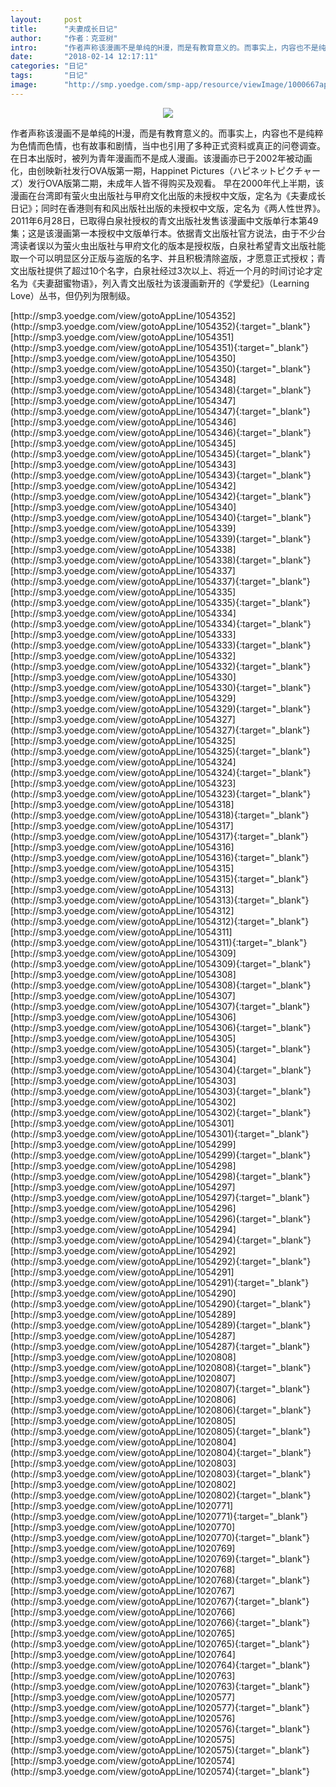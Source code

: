 ```yaml
---
layout:     post
title:      "夫妻成长日记"
author:     "作者：克亚树"
intro:      "作者声称该漫画不是单纯的H漫，而是有教育意义的。而事实上，内容也不是纯粹为色情而色情，也有故事和剧情，当中也引用了多种正式资料或真正的问卷调查。在日本出版时，被列为青年漫画而不是成人漫画。该漫画亦已于2002年被动画化，由创映新社发行OVA版第一期，Happinet Pictures（ハピネットピクチャーズ）发行OVA版第二期，未成年人皆不得购买及观看。 早在2000年代上半期，该漫画在台湾即有萤火虫出版社与甲府文化出版的未授权中文版，定名为《夫妻成长日记》；同时在香港则有和风出版社出版的未授权中文版，定名为《两人性世界》。2011年6月28日，已取得白泉社授权的青文出版社发售该漫画中文版单行本第49集；这是该漫画第一本授权中文版单行本。依据青文出版社官方说法，由于不少台湾读者误以为萤火虫出版社与甲府文化的版本是授权版，白泉社希望青文出版社能取一个可以明显区分正版与盗版的名字、并且积极清除盗版，才愿意正式授权；青文出版社提供了超过10个名字，白泉社经过3次以上、将近一个月的时间讨论才定名为《夫妻甜蜜物语》，列入青文出版社为该漫画新开的《学爱纪》（Learning Love）丛书，但仍列为限制级。"
date:       "2018-02-14 12:17:11"
categories: "日记"
tags:       "日记"
image:      "http://smp.yoedge.com/smp-app/resource/viewImage/1000667appline.png"
---
```

<div style="text-align: center">
<p><img src="http://smp.yoedge.com/smp-app/resource/viewImage/1000667appline.png"/></p>
</div>
<p class="post-meta">
<span>作者声称该漫画不是单纯的H漫，而是有教育意义的。而事实上，内容也不是纯粹为色情而色情，也有故事和剧情，当中也引用了多种正式资料或真正的问卷调查。在日本出版时，被列为青年漫画而不是成人漫画。该漫画亦已于2002年被动画化，由创映新社发行OVA版第一期，Happinet Pictures（ハピネットピクチャーズ）发行OVA版第二期，未成年人皆不得购买及观看。 早在2000年代上半期，该漫画在台湾即有萤火虫出版社与甲府文化出版的未授权中文版，定名为《夫妻成长日记》；同时在香港则有和风出版社出版的未授权中文版，定名为《两人性世界》。2011年6月28日，已取得白泉社授权的青文出版社发售该漫画中文版单行本第49集；这是该漫画第一本授权中文版单行本。依据青文出版社官方说法，由于不少台湾读者误以为萤火虫出版社与甲府文化的版本是授权版，白泉社希望青文出版社能取一个可以明显区分正版与盗版的名字、并且积极清除盗版，才愿意正式授权；青文出版社提供了超过10个名字，白泉社经过3次以上、将近一个月的时间讨论才定名为《夫妻甜蜜物语》，列入青文出版社为该漫画新开的《学爱纪》（Learning Love）丛书，但仍列为限制级。</span>
</p>
[http://smp3.yoedge.com/view/gotoAppLine/1054352](http://smp3.yoedge.com/view/gotoAppLine/1054352){:target="_blank"}
[http://smp3.yoedge.com/view/gotoAppLine/1054351](http://smp3.yoedge.com/view/gotoAppLine/1054351){:target="_blank"}
[http://smp3.yoedge.com/view/gotoAppLine/1054350](http://smp3.yoedge.com/view/gotoAppLine/1054350){:target="_blank"}
[http://smp3.yoedge.com/view/gotoAppLine/1054348](http://smp3.yoedge.com/view/gotoAppLine/1054348){:target="_blank"}
[http://smp3.yoedge.com/view/gotoAppLine/1054347](http://smp3.yoedge.com/view/gotoAppLine/1054347){:target="_blank"}
[http://smp3.yoedge.com/view/gotoAppLine/1054346](http://smp3.yoedge.com/view/gotoAppLine/1054346){:target="_blank"}
[http://smp3.yoedge.com/view/gotoAppLine/1054345](http://smp3.yoedge.com/view/gotoAppLine/1054345){:target="_blank"}
[http://smp3.yoedge.com/view/gotoAppLine/1054343](http://smp3.yoedge.com/view/gotoAppLine/1054343){:target="_blank"}
[http://smp3.yoedge.com/view/gotoAppLine/1054342](http://smp3.yoedge.com/view/gotoAppLine/1054342){:target="_blank"}
[http://smp3.yoedge.com/view/gotoAppLine/1054340](http://smp3.yoedge.com/view/gotoAppLine/1054340){:target="_blank"}
[http://smp3.yoedge.com/view/gotoAppLine/1054339](http://smp3.yoedge.com/view/gotoAppLine/1054339){:target="_blank"}
[http://smp3.yoedge.com/view/gotoAppLine/1054338](http://smp3.yoedge.com/view/gotoAppLine/1054338){:target="_blank"}
[http://smp3.yoedge.com/view/gotoAppLine/1054337](http://smp3.yoedge.com/view/gotoAppLine/1054337){:target="_blank"}
[http://smp3.yoedge.com/view/gotoAppLine/1054335](http://smp3.yoedge.com/view/gotoAppLine/1054335){:target="_blank"}
[http://smp3.yoedge.com/view/gotoAppLine/1054334](http://smp3.yoedge.com/view/gotoAppLine/1054334){:target="_blank"}
[http://smp3.yoedge.com/view/gotoAppLine/1054333](http://smp3.yoedge.com/view/gotoAppLine/1054333){:target="_blank"}
[http://smp3.yoedge.com/view/gotoAppLine/1054332](http://smp3.yoedge.com/view/gotoAppLine/1054332){:target="_blank"}
[http://smp3.yoedge.com/view/gotoAppLine/1054330](http://smp3.yoedge.com/view/gotoAppLine/1054330){:target="_blank"}
[http://smp3.yoedge.com/view/gotoAppLine/1054329](http://smp3.yoedge.com/view/gotoAppLine/1054329){:target="_blank"}
[http://smp3.yoedge.com/view/gotoAppLine/1054327](http://smp3.yoedge.com/view/gotoAppLine/1054327){:target="_blank"}
[http://smp3.yoedge.com/view/gotoAppLine/1054325](http://smp3.yoedge.com/view/gotoAppLine/1054325){:target="_blank"}
[http://smp3.yoedge.com/view/gotoAppLine/1054324](http://smp3.yoedge.com/view/gotoAppLine/1054324){:target="_blank"}
[http://smp3.yoedge.com/view/gotoAppLine/1054323](http://smp3.yoedge.com/view/gotoAppLine/1054323){:target="_blank"}
[http://smp3.yoedge.com/view/gotoAppLine/1054318](http://smp3.yoedge.com/view/gotoAppLine/1054318){:target="_blank"}
[http://smp3.yoedge.com/view/gotoAppLine/1054317](http://smp3.yoedge.com/view/gotoAppLine/1054317){:target="_blank"}
[http://smp3.yoedge.com/view/gotoAppLine/1054316](http://smp3.yoedge.com/view/gotoAppLine/1054316){:target="_blank"}
[http://smp3.yoedge.com/view/gotoAppLine/1054315](http://smp3.yoedge.com/view/gotoAppLine/1054315){:target="_blank"}
[http://smp3.yoedge.com/view/gotoAppLine/1054313](http://smp3.yoedge.com/view/gotoAppLine/1054313){:target="_blank"}
[http://smp3.yoedge.com/view/gotoAppLine/1054312](http://smp3.yoedge.com/view/gotoAppLine/1054312){:target="_blank"}
[http://smp3.yoedge.com/view/gotoAppLine/1054311](http://smp3.yoedge.com/view/gotoAppLine/1054311){:target="_blank"}
[http://smp3.yoedge.com/view/gotoAppLine/1054309](http://smp3.yoedge.com/view/gotoAppLine/1054309){:target="_blank"}
[http://smp3.yoedge.com/view/gotoAppLine/1054308](http://smp3.yoedge.com/view/gotoAppLine/1054308){:target="_blank"}
[http://smp3.yoedge.com/view/gotoAppLine/1054307](http://smp3.yoedge.com/view/gotoAppLine/1054307){:target="_blank"}
[http://smp3.yoedge.com/view/gotoAppLine/1054306](http://smp3.yoedge.com/view/gotoAppLine/1054306){:target="_blank"}
[http://smp3.yoedge.com/view/gotoAppLine/1054305](http://smp3.yoedge.com/view/gotoAppLine/1054305){:target="_blank"}
[http://smp3.yoedge.com/view/gotoAppLine/1054304](http://smp3.yoedge.com/view/gotoAppLine/1054304){:target="_blank"}
[http://smp3.yoedge.com/view/gotoAppLine/1054303](http://smp3.yoedge.com/view/gotoAppLine/1054303){:target="_blank"}
[http://smp3.yoedge.com/view/gotoAppLine/1054302](http://smp3.yoedge.com/view/gotoAppLine/1054302){:target="_blank"}
[http://smp3.yoedge.com/view/gotoAppLine/1054301](http://smp3.yoedge.com/view/gotoAppLine/1054301){:target="_blank"}
[http://smp3.yoedge.com/view/gotoAppLine/1054299](http://smp3.yoedge.com/view/gotoAppLine/1054299){:target="_blank"}
[http://smp3.yoedge.com/view/gotoAppLine/1054298](http://smp3.yoedge.com/view/gotoAppLine/1054298){:target="_blank"}
[http://smp3.yoedge.com/view/gotoAppLine/1054297](http://smp3.yoedge.com/view/gotoAppLine/1054297){:target="_blank"}
[http://smp3.yoedge.com/view/gotoAppLine/1054296](http://smp3.yoedge.com/view/gotoAppLine/1054296){:target="_blank"}
[http://smp3.yoedge.com/view/gotoAppLine/1054294](http://smp3.yoedge.com/view/gotoAppLine/1054294){:target="_blank"}
[http://smp3.yoedge.com/view/gotoAppLine/1054292](http://smp3.yoedge.com/view/gotoAppLine/1054292){:target="_blank"}
[http://smp3.yoedge.com/view/gotoAppLine/1054291](http://smp3.yoedge.com/view/gotoAppLine/1054291){:target="_blank"}
[http://smp3.yoedge.com/view/gotoAppLine/1054290](http://smp3.yoedge.com/view/gotoAppLine/1054290){:target="_blank"}
[http://smp3.yoedge.com/view/gotoAppLine/1054289](http://smp3.yoedge.com/view/gotoAppLine/1054289){:target="_blank"}
[http://smp3.yoedge.com/view/gotoAppLine/1054287](http://smp3.yoedge.com/view/gotoAppLine/1054287){:target="_blank"}
[http://smp3.yoedge.com/view/gotoAppLine/1020808](http://smp3.yoedge.com/view/gotoAppLine/1020808){:target="_blank"}
[http://smp3.yoedge.com/view/gotoAppLine/1020807](http://smp3.yoedge.com/view/gotoAppLine/1020807){:target="_blank"}
[http://smp3.yoedge.com/view/gotoAppLine/1020806](http://smp3.yoedge.com/view/gotoAppLine/1020806){:target="_blank"}
[http://smp3.yoedge.com/view/gotoAppLine/1020805](http://smp3.yoedge.com/view/gotoAppLine/1020805){:target="_blank"}
[http://smp3.yoedge.com/view/gotoAppLine/1020804](http://smp3.yoedge.com/view/gotoAppLine/1020804){:target="_blank"}
[http://smp3.yoedge.com/view/gotoAppLine/1020803](http://smp3.yoedge.com/view/gotoAppLine/1020803){:target="_blank"}
[http://smp3.yoedge.com/view/gotoAppLine/1020802](http://smp3.yoedge.com/view/gotoAppLine/1020802){:target="_blank"}
[http://smp3.yoedge.com/view/gotoAppLine/1020771](http://smp3.yoedge.com/view/gotoAppLine/1020771){:target="_blank"}
[http://smp3.yoedge.com/view/gotoAppLine/1020770](http://smp3.yoedge.com/view/gotoAppLine/1020770){:target="_blank"}
[http://smp3.yoedge.com/view/gotoAppLine/1020769](http://smp3.yoedge.com/view/gotoAppLine/1020769){:target="_blank"}
[http://smp3.yoedge.com/view/gotoAppLine/1020768](http://smp3.yoedge.com/view/gotoAppLine/1020768){:target="_blank"}
[http://smp3.yoedge.com/view/gotoAppLine/1020767](http://smp3.yoedge.com/view/gotoAppLine/1020767){:target="_blank"}
[http://smp3.yoedge.com/view/gotoAppLine/1020766](http://smp3.yoedge.com/view/gotoAppLine/1020766){:target="_blank"}
[http://smp3.yoedge.com/view/gotoAppLine/1020765](http://smp3.yoedge.com/view/gotoAppLine/1020765){:target="_blank"}
[http://smp3.yoedge.com/view/gotoAppLine/1020764](http://smp3.yoedge.com/view/gotoAppLine/1020764){:target="_blank"}
[http://smp3.yoedge.com/view/gotoAppLine/1020763](http://smp3.yoedge.com/view/gotoAppLine/1020763){:target="_blank"}
[http://smp3.yoedge.com/view/gotoAppLine/1020577](http://smp3.yoedge.com/view/gotoAppLine/1020577){:target="_blank"}
[http://smp3.yoedge.com/view/gotoAppLine/1020576](http://smp3.yoedge.com/view/gotoAppLine/1020576){:target="_blank"}
[http://smp3.yoedge.com/view/gotoAppLine/1020575](http://smp3.yoedge.com/view/gotoAppLine/1020575){:target="_blank"}
[http://smp3.yoedge.com/view/gotoAppLine/1020574](http://smp3.yoedge.com/view/gotoAppLine/1020574){:target="_blank"}


